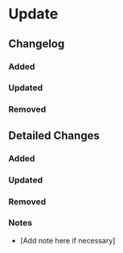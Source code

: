 # Update

## Changelog
### Added
### Updated
### Removed

## Detailed Changes
### Added
### Updated
### Removed

### Notes
* [Add note here if necessary]
```
